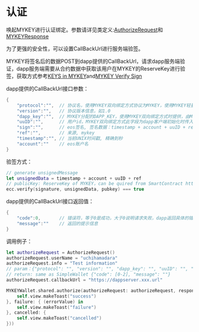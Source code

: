 # 认证

唤起MYKEY进行认证绑定。参数请详见类定义:[AuthorizeRequest](../../dive-into-mykey/classes-and-methods.md#lei-authorizerequest)和[MYKEYResponse](../../dive-into-mykey/classes-and-methods.md#lei-mykeyresponse)

为了更强的安全性，可以设置CallBackUrl进行服务端验签。

MYKEY将签名后的数据POST到dapp提供的CallBackUrl，请求dapp服务端验证，dapp服务端需要从合约数据中获取该用户在MYKEY的ReserveKey进行验签，获取方式参考[KEYS in MYKEY](../../dive-into-mykey/mykey-on-eos.md#keydata表中的密钥)and[MYKEY Verify Sign](../../dive-into-mykey/mykey-on-eos.md#2-dui-yu-yu-scatter-jian-rong-de-dapp)

dapp提供的CallBackUrl接口参数：

```swift
{
    "protocol":"",  // 协议名，使用MYKEY双向绑定方式协议为MYKEY，使用MYKEY轻量级方式协议为MYKEYSimple
    "version":"",   // 协议版本信息，如1.0
    "dapp_key":"",  // MYKEY分配的DAPP_KEY，使用MYKEY双向绑定方式时提供，由MYKEY服务端分配，从dapp客户端初始化方法传入
    "uuID":"",      // 用户id，MYKEY双向绑定方式此字段为dapp客户端初始化时传入的uuid；MYKEY轻量级方式此字段为用户的设备ID；
    "sign":"",      // eos签名, 签名数据：timestamp + account + uuID + ref
    "ref":"",       // 来源, mykey
    "timestamp":"", // 当前UNIX时间戳, 精确到秒
    "account":""    // eos账户名
}
```

验签方式：

```swift
// generate unsignedMessage
let unsignedData = timestamp + account + uuID + ref
// publicKey: ReserveKey of MYKEY，can be quired from SmartContract https://github.com/mykeylab/Documentation/blob/master/English/MYKEY%20on%20EOSIO.md#keys-in-table-keydata
ecc.verify(signature, unsignedData, pubkey) === true
```

dapp提供的CallBackUrl接口返回值：

```swift
{
    "code":0,       // 错误符，等于0是成功，大于0说明请求失败，dapp返回具体的错误码
    "message":""    // 返回的提示信息
}
```

调用例子：

```swift
let authorizeRequest = AuthorizeRequest()
authorizeRequest.userName = "uchihamadara"
authorizeRequest.info = "Test information"
// param：{"protocol": "", "version": "", "dapp_key": "", "uuID": "", "public_key": "", "sign": "", "ref": "", "timestamp": "", "account": ""}
// return: same as SimpleWallet {"code": [0-2], "message": ""}
authorizeRequest.callbackUrl = "https://dappserver.xxx.url"

MYKEYWallet.shared.authorize(authorizeRequest: authorizeRequest, response: MYKEYResponse.init(success: { (response) in
    self.view.makeToast("success")
}, failure: { (errorValue) in
    self.view.makeToast("failure")
}, cancelled: {
    self.view.makeToast("cancelled")
}))
```

